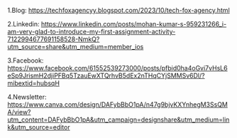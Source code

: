1.Blog:
https://techfoxagencyy.blogspot.com/2023/10/tech-fox-agency.html

2.Linkedin:
https://www.linkedin.com/posts/mohan-kumar-s-959231266_i-am-very-glad-to-introduce-my-first-assignment-activity-7122994677691158528-NmkQ?utm_source=share&utm_medium=member_ios

3.Facebook:
https://www.facebook.com/61552539273000/posts/pfbid0ha4oGvi7vHsL6eSp9JrismH2djiPFBq5TzauEwXTQrhvB5dEx2nTHqCYjSMMSv6Dl/?mibextid=hubsqH

4.Newsletter:
https://www.canva.com/design/DAFybBbO1pA/n47g9bjvKXYnhegM3SsQMA/view?utm_content=DAFybBbO1pA&utm_campaign=designshare&utm_medium=link&utm_source=editor
